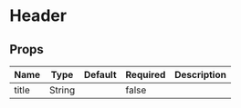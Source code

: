 # Header

## Props
| Name  | Type   | Default | Required | Description |
| ----- | ------ | ------- | -------- | ----------- |
| title | String |         | false    |             |
